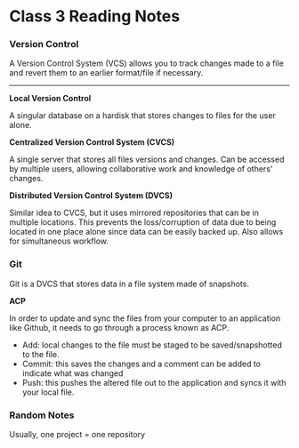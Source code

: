 # Class 3 Reading Notes

### Version Control

A Version Control System (VCS) allows you to track changes made to a file and revert them to an earlier format/file if necessary.

***

**Local Version Control**

A singular database on a hardisk that stores changes to files for the user alone.

**Centralized Version Control System (CVCS)**

A single server that stores all files versions and changes.  Can be accessed by multiple users, allowing collaborative work and knowledge of others' changes.

**Distributed Version Control System (DVCS)**

Similar idea to CVCS, but it uses mirrored repositories that can be in multiple locations.  This prevents the loss/corruption of data due to being located in one place alone since data can be easily backed up.  Also allows for simultaneous workflow.

### Git

Git is a DVCS that stores data in a file system made of snapshots.

**ACP**

In order to update and sync the files from your computer to an application like Github, it needs to go through a process known as ACP.

- Add: local changes to the file must be staged to be saved/snapshotted to the file.
- Commit: this saves the changes and a comment can be added to indicate what was changed
- Push: this pushes the altered file out to the application and syncs it with your local file.

### Random Notes

Usually, one project = one repository
